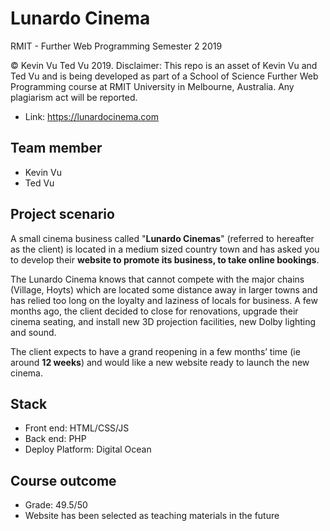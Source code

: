 # Lunardo Cinema

RMIT - Further Web Programming Semester 2 2019

© Kevin Vu Ted Vu 2019. Disclaimer: This repo is an asset of Kevin Vu and Ted Vu and is being developed as part of a School of Science Further Web Programming course at RMIT University in Melbourne, Australia. Any plagiarism act will be reported.

- Link: https://lunardocinema.com 

## Team member
- Kevin Vu
- Ted Vu

## Project scenario
A small cinema business called "**Lunardo Cinemas**" (referred to hereafter as the client) is located in a medium sized country town and has asked you to develop their **website to promote its business, to take online bookings**.

The Lunardo Cinema knows that cannot compete with the major chains (Village, Hoyts) which are located some distance away in larger towns and has relied too long on the loyalty and laziness of locals for business. A few months ago, the client decided to close for renovations, upgrade their cinema seating, and install new 3D projection facilities, new Dolby lighting and sound.

The client expects to have a grand reopening in a few months’ time (ie around **12 weeks**) and would like a new website ready to launch the new cinema.

## Stack
- Front end: HTML/CSS/JS
- Back end: PHP
- Deploy Platform: Digital Ocean

## Course outcome

- Grade: 49.5/50 
- Website has been selected as teaching materials in the future
